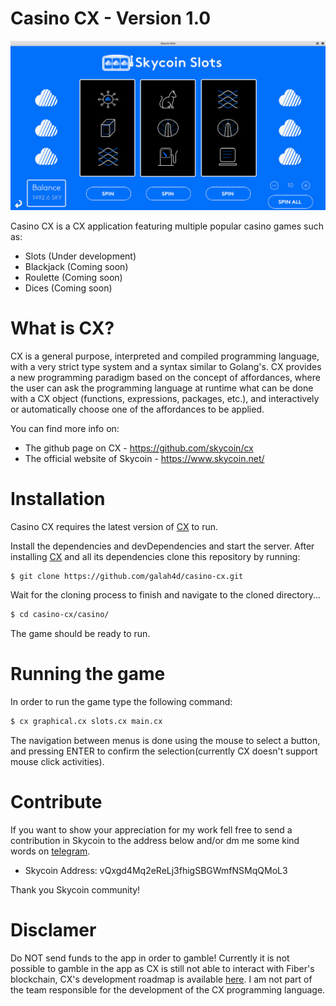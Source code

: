 # Casino CX - Version 1.0

![casino cx](https://github.com/galah4d/casino-cx/blob/master/screenshots/slots-screen.png)

Casino CX is a CX application featuring multiple popular casino games such as:

  - Slots (Under development)
  - Blackjack (Coming soon)
  - Roulette (Coming soon)
  - Dices (Coming soon)

# What is CX?
CX is a general purpose, interpreted and compiled programming language, with a very strict type system and a syntax similar to Golang's. CX provides a new programming paradigm based on the concept of affordances, where the user can ask the programming language at runtime what can be done with a CX object (functions, expressions, packages, etc.), and interactively or automatically choose one of the affordances to be applied.

You can find more info on:
  - The github page on CX - https://github.com/skycoin/cx
  - The official website of Skycoin - https://www.skycoin.net/

# Installation
Casino CX requires the latest version of [CX](https://github.com/skycoin/cx) to run.

Install the dependencies and devDependencies and start the server.
After installing [CX](https://github.com/skycoin/cx) and all its dependencies clone this repository by running:

```sh
$ git clone https://github.com/galah4d/casino-cx.git
```

Wait for the cloning process to finish and navigate to the cloned directory...

```sh
$ cd casino-cx/casino/
```

The game should be ready to run.

# Running the game
In order to run the game type the following command:

```sh
$ cx graphical.cx slots.cx main.cx
```

The navigation between menus is done using the mouse to select a button, and
pressing ENTER to confirm the selection(currently CX doesn't support mouse click activities).

# Contribute
If you want to show your appreciation for my work fell free to send a contribution in Skycoin
to the address below and/or dm me some kind words on [telegram](https://t.me/taekwondouglas).
  - Skycoin Address: vQxgd4Mq2eReLj3fhigSBGWmfNSMqQMoL3

Thank you Skycoin community!

# Disclamer
Do NOT send funds to the app in order to gamble!
Currently it is not possible to gamble in the app as CX is still not able to interact with Fiber's blockchain,
CX's development roadmap is available [here](https://raw.githubusercontent.com/skycoin/cx/master/cx-roadmap.png).
I am not part of the team responsible for the development of the CX programming language.
